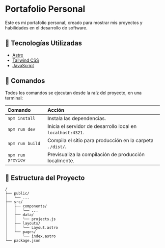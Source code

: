 # Portafolio Personal

Este es mi portafolio personal, creado para mostrar mis proyectos y habilidades en el desarrollo de software.

## 🚀 Tecnologías Utilizadas

-   [Astro](https://astro.build/)
-   [Tailwind CSS](https://tailwindcss.com/)
-   [JavaScript](https://developer.mozilla.org/en-US/docs/Web/JavaScript)

## 🧞 Comandos

Todos los comandos se ejecutan desde la raíz del proyecto, en una terminal:

| Comando | Acción |
| :--- | :--- |
| `npm install` | Instala las dependencias. |
| `npm run dev` | Inicia el servidor de desarrollo local en `localhost:4321`. |
| `npm run build` | Compila el sitio para producción en la carpeta `./dist/`. |
| `npm run preview` | Previsualiza la compilación de producción localmente. |

## 📂 Estructura del Proyecto

```text
/
├── public/
│   └── ...
├── src/
│   ├── components/
│   │   └── ...
│   ├── data/
│   │   └── projects.js
│   ├── layouts/
│   │   └── Layout.astro
│   └── pages/
│       └── index.astro
└── package.json
```